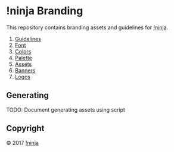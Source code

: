 # !ninja Branding

This repository contains branding assets and guidelines for [!ninja](https://not.ninja).

1. [Guidelines](https://github.com/NotNinja/branding/blob/master/docs/guidelines.md)
  1. [Font](https://github.com/NotNinja/branding/blob/master/docs/guidelines.md#font)
2. [Colors](https://github.com/NotNinja/branding/blob/master/docs/colors.md)
  1. [Palette](https://github.com/NotNinja/branding/blob/master/docs/colors.md#palette)
3. [Assets](https://github.com/NotNinja/branding/blob/master/docs/assets.md)
  1. [Banners](https://github.com/NotNinja/branding/blob/master/docs/assets.md#banners)
  2. [Logos](https://github.com/NotNinja/branding/blob/master/docs/assets.md#logos)

## Generating

TODO: Document generating assets using script

## Copyright

© 2017 [!ninja](https://not.ninja)
